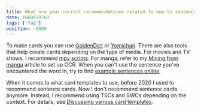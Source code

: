 ```yaml
---
title: What are your current recommendations related to how to sentence mine?
date: 1669859768
tags: ['faq']
position: -9880
---
```


To make cards you can use [GoldenDict](setting-up-goldendict.html)
or [Yomichan](setting-up-yomichan.html).
There are also tools that help create cards depending on the type of media.
For movies and TV shows, I recommend [mpv scripts](mining-from-movies-and-tv-shows.html).
For manga, refer to my [Mining from manga](mining-from-manga.html) article to set up OCR.
When you can't use the sentence you've encountered the word in,
try to find [example sentences online](resources.html#examples-and-pronunciations).

When it comes to what card templates to use,
before 2020 I used to recommend sentence cards.
Now I don't recommend sentence cards anymore.
Instead, I recommend using TSCs and SWCs depending on the context.
For details, see [Discussing various card templates](discussing-various-card-templates.html).
